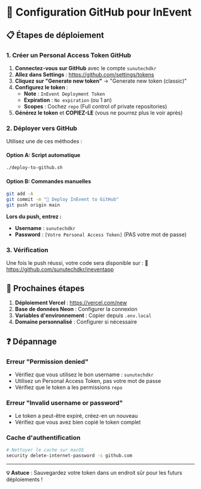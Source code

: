 # 🔐 Configuration GitHub pour InEvent

## 📋 Étapes de déploiement

### 1. Créer un Personal Access Token GitHub

1. **Connectez-vous sur GitHub** avec le compte `sunutechdkr`
2. **Allez dans Settings** : https://github.com/settings/tokens
3. **Cliquez sur "Generate new token"** → "Generate new token (classic)"
4. **Configurez le token** :
   - **Note** : `InEvent Deployment Token`
   - **Expiration** : `No expiration` (ou 1 an)
   - **Scopes** : Cochez `repo` (Full control of private repositories)
5. **Générez le token** et **COPIEZ-LE** (vous ne pourrez plus le voir après)

### 2. Déployer vers GitHub

Utilisez une de ces méthodes :

#### Option A: Script automatique
```bash
./deploy-to-github.sh
```

#### Option B: Commandes manuelles
```bash
git add -A
git commit -m "🚀 Deploy InEvent to GitHub"
git push origin main
```

**Lors du push, entrez :**
- **Username** : `sunutechdkr`
- **Password** : `[Votre Personal Access Token]` (PAS votre mot de passe)

### 3. Vérification

Une fois le push réussi, votre code sera disponible sur :
🔗 https://github.com/sunutechdkr/ineventapp

## 🚀 Prochaines étapes

1. **Déploiement Vercel** : https://vercel.com/new
2. **Base de données Neon** : Configurer la connexion
3. **Variables d'environnement** : Copier depuis `.env.local`
4. **Domaine personnalisé** : Configurer si nécessaire

## ❓ Dépannage

### Erreur "Permission denied"
- Vérifiez que vous utilisez le bon username : `sunutechdkr`
- Utilisez un Personal Access Token, pas votre mot de passe
- Vérifiez que le token a les permissions `repo`

### Erreur "Invalid username or password"
- Le token a peut-être expiré, créez-en un nouveau
- Vérifiez que vous avez bien copié le token complet

### Cache d'authentification
```bash
# Nettoyer le cache sur macOS
security delete-internet-password -s github.com
```

---
**💡 Astuce** : Sauvegardez votre token dans un endroit sûr pour les futurs déploiements ! 